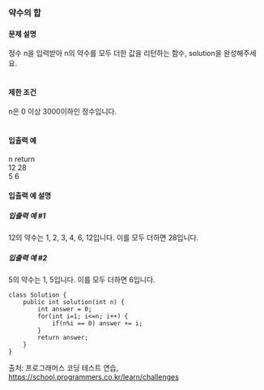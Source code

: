 ### 약수의 합

#### 문제 설명
정수 n을 입력받아 n의 약수를 모두 더한 값을 리턴하는 함수, solution을 완성해주세요.<br>
<br>

#### 제한 조건
n은 0 이상 3000이하인 정수입니다.<br>
<br>
#### 입출력 예<br>
n	  return<br>
12	28<br>
5	  6<br>

#### 입출력 예 설명<br>
##### 입출력 예 #1<br>
12의 약수는 1, 2, 3, 4, 6, 12입니다. 이를 모두 더하면 28입니다.<br>

##### 입출력 예 #2<br>
5의 약수는 1, 5입니다. 이를 모두 더하면 6입니다.<br>

```
class Solution {
    public int solution(int n) {
        int answer = 0;
        for(int i=1; i<=n; i++) {
            if(n%i == 0) answer += i;
        }
        return answer;
    }
}
```

출처: 프로그래머스 코딩 테스트 연습, https://school.programmers.co.kr/learn/challenges
